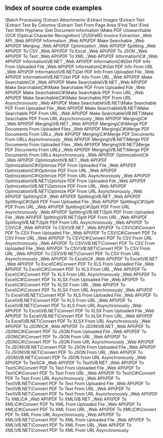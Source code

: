 ## Index of source code examples


\Batch Processing
\Extract Attachments
\Extract Images
\Extract Text
\Extract Text By Columns
\Extract Text From Page Area
\Find Text
\Find Text With Hyphens
\Get Document Information
\Make PDF Unsearchable
\OCR (Optical Character Recognition)
\ZUGFeRD Invoice Extraction
\_Web API
\_Web API\PDF Information
\_Web API\PDF Make Searchable
\_Web API\PDF Merging
\_Web API\PDF Optimization
\_Web API\PDF Splitting
\_Web API\PDF To CSV
\_Web API\PDF To Excel
\_Web API\PDF To JSON
\_Web API\PDF To Text
\_Web API\PDF To XML
\_Web API\PDF Information\C#
\_Web API\PDF Information\VB.NET
\_Web API\PDF Information\C#\Get PDF Info From Uploaded File
\_Web API\PDF Information\C#\Get PDF Info From URL
\_Web API\PDF Information\VB.NET\Get PDF Info From Uploaded File
\_Web API\PDF Information\VB.NET\Get PDF Info From URL
\_Web API\PDF Make Searchable\C#
\_Web API\PDF Make Searchable\VB.NET
\_Web API\PDF Make Searchable\C#\Make Searchable PDF From Uploaded File
\_Web API\PDF Make Searchable\C#\Make Searchable PDF From URL
\_Web API\PDF Make Searchable\C#\Make Searchable PDF From URL Asynchronously
\_Web API\PDF Make Searchable\VB.NET\Make Searchable PDF From Uploaded File
\_Web API\PDF Make Searchable\VB.NET\Make Searchable PDF From URL
\_Web API\PDF Make Searchable\VB.NET\Make Searchable PDF From URL Asynchronously
\_Web API\PDF Merging\C#
\_Web API\PDF Merging\VB.NET
\_Web API\PDF Merging\C#\Merge PDF Documents From Uploaded Files
\_Web API\PDF Merging\C#\Merge PDF Documents From URLs
\_Web API\PDF Merging\C#\Merge PDF Documents From URLs Asynchronously
\_Web API\PDF Merging\VB.NET\Merge PDF Documents From Uploaded Files
\_Web API\PDF Merging\VB.NET\Merge PDF Documents From URLs
\_Web API\PDF Merging\VB.NET\Merge PDF Documents From URLs Asynchronously
\_Web API\PDF Optimization\C#
\_Web API\PDF Optimization\VB.NET
\_Web API\PDF Optimization\C#\Optimize PDF From Uploaded File
\_Web API\PDF Optimization\C#\Optimize PDF From URL
\_Web API\PDF Optimization\C#\Optimize PDF From URL Asynchronously
\_Web API\PDF Optimization\VB.NET\Optimize PDF From Uploaded File
\_Web API\PDF Optimization\VB.NET\Optimize PDF From URL
\_Web API\PDF Optimization\VB.NET\Optimize PDF From URL Asynchronously
\_Web API\PDF Splitting\C#
\_Web API\PDF Splitting\VB.NET
\_Web API\PDF Splitting\C#\Split PDF From Uploaded File
\_Web API\PDF Splitting\C#\Split PDF From URL
\_Web API\PDF Splitting\C#\Split PDF From URL Asynchronously
\_Web API\PDF Splitting\VB.NET\Split PDF From Uploaded File
\_Web API\PDF Splitting\VB.NET\Split PDF From URL
\_Web API\PDF Splitting\VB.NET\Split PDF From URL Asynchronously
\_Web API\PDF To CSV\C#
\_Web API\PDF To CSV\VB.NET
\_Web API\PDF To CSV\C#\Convert PDF To CSV From Uploaded File
\_Web API\PDF To CSV\C#\Convert PDF To CSV From URL
\_Web API\PDF To CSV\C#\Convert PDF To CSV From URL Asynchronously
\_Web API\PDF To CSV\VB.NET\Convert PDF To CSV From Uploaded File
\_Web API\PDF To CSV\VB.NET\Convert PDF To CSV From URL
\_Web API\PDF To CSV\VB.NET\Convert PDF To CSV From URL Asynchronously
\_Web API\PDF To Excel\C#
\_Web API\PDF To Excel\VB.NET
\_Web API\PDF To Excel\C#\Convert PDF To XLS From Uploaded File
\_Web API\PDF To Excel\C#\Convert PDF To XLS From URL
\_Web API\PDF To Excel\C#\Convert PDF To XLS From URL Asynchronously
\_Web API\PDF To Excel\C#\Convert PDF To XLSX From Uploaded File
\_Web API\PDF To Excel\C#\Convert PDF To XLSX From URL
\_Web API\PDF To Excel\C#\Convert PDF To XLSX From URL Asynchronously
\_Web API\PDF To Excel\VB.NET\Convert PDF To XLS From Uploaded File
\_Web API\PDF To Excel\VB.NET\Convert PDF To XLS From URL
\_Web API\PDF To Excel\VB.NET\Convert PDF To XLS From URL Asynchronously
\_Web API\PDF To Excel\VB.NET\Convert PDF To XLSX From Uploaded File
\_Web API\PDF To Excel\VB.NET\Convert PDF To XLSX From URL
\_Web API\PDF To Excel\VB.NET\Convert PDF To XLSX From URL Asynchronously
\_Web API\PDF To JSON\C#
\_Web API\PDF To JSON\VB.NET
\_Web API\PDF To JSON\C#\Convert PDF To JSON From Uploaded File
\_Web API\PDF To JSON\C#\Convert PDF To JSON From URL
\_Web API\PDF To JSON\C#\Convert PDF To JSON From URL Asynchronously
\_Web API\PDF To JSON\VB.NET\Convert PDF To JSON From Uploaded File
\_Web API\PDF To JSON\VB.NET\Convert PDF To JSON From URL
\_Web API\PDF To JSON\VB.NET\Convert PDF To JSON From URL Asynchronously
\_Web API\PDF To Text\C#
\_Web API\PDF To Text\VB.NET
\_Web API\PDF To Text\C#\Convert PDF To Text From Uploaded File
\_Web API\PDF To Text\C#\Convert PDF To Text From URL
\_Web API\PDF To Text\C#\Convert PDF To Text From URL Asynchronously
\_Web API\PDF To Text\VB.NET\Convert PDF To Text From Uploaded File
\_Web API\PDF To Text\VB.NET\Convert PDF To Text From URL
\_Web API\PDF To Text\VB.NET\Convert PDF To Text From URL Asynchronously
\_Web API\PDF To XML\C#
\_Web API\PDF To XML\VB.NET
\_Web API\PDF To XML\C#\Convert PDF To XML From Uploaded File
\_Web API\PDF To XML\C#\Convert PDF To XML From URL
\_Web API\PDF To XML\C#\Convert PDF To XML From URL Asynchronously
\_Web API\PDF To XML\VB.NET\Convert PDF To XML From Uploaded File
\_Web API\PDF To XML\VB.NET\Convert PDF To XML From URL
\_Web API\PDF To XML\VB.NET\Convert PDF To XML From URL Asynchronously
